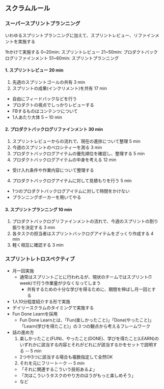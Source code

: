 ## スクラムルール

### スーパースプリントプランニング
いわゆるスプリントプランニングに加えて、スプリントレビュー、リファインメントを実施する

1hかけて実施する
0~20min: スプリントレビュー
21~50min: プロダクトバックログリファインメント
51~60min: スプリントプランニング

#### 1. スプリントレビュー 20 min
1. 先週のスプリントゴールの共有 3 min
2. スプリントの成果(インクリメント)を共有 17 min
  - 自由にフィードバックなどを行う
  - プロダクトの視点でしっかりレビューする
  - FBするものはコンテンツについて
  - 1人あたり大体 5 ~ 10 min
#### 2. プロダクトバックログリファインメント 30 min
1. スプリントレビューからの流れで、現在の進捗について整理 5 min
2. 今週のスプリントのベロシティーを測る 3 min
2. プロダクトバックログアイテムの優先順位を確認し、整理する 5 min
3. プロダクトバックログアイテムの中身を考える 12 min
  - 受け入れ条件や作業内容について整理する
4. プロダクトバックログアイテムに対して見積もりを行う 5 min
  - 1つのプロダクトバックログアイテムに対して時間をかけない
  - プランニングポーカーを用いてやる

#### 3. スプリントプランニング 10 min
1. プロダクトバックログリファインメントの流れで、今週のスプリントの割り振りを決定する 3 min
2. 各タスクの担当者はスプリントバックログアイテムをざっくり作成する 4 min
3. 軽く相互に確認する 3 min


### スプリントレトロスペクティブ
- 月一回実施
  - 通常はスプリントごとに行われるが、現状のチームではスプリント(1 week)で行う作業量が少なくなってしまう
    - 共有するための十分な学びを得るために、期間を伸ばし月一回とする
- 1人10分程度紹介する形で実施
- デイリースクラムのタイミングで実施する
- Fun Done Learnを採用
  - Fun Done Learnとは、「Fun(楽しかったこと)」「Done(やったこと)」「Learn(学びを得たこと)」の３つの観点から考えるフレームワーク
- 話の進め方
  1. 楽しかったこと(FUN)、やったこと(DONE)、学びを得たこと(LEARN)のいずれかに該当する内容とそれがどれにが該当するかをセットで説明する -- 5 min
    - 2つや3つに該当する場合も複数指定して全然OK
  2. それを元にフリートーク -- 5 min
    - 「それに関連するこういう技術あるよ」
    - 「次はこういうタスクのやり方のほうがもっと楽しめそう」
    - など
